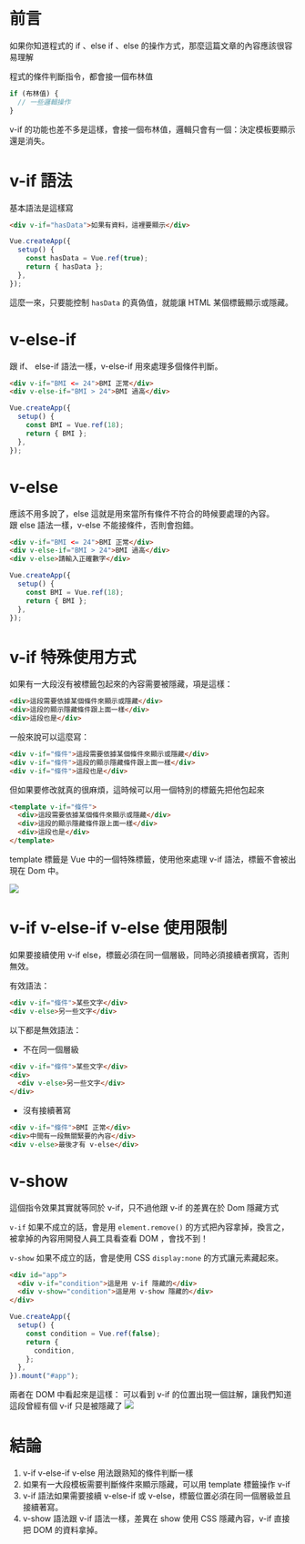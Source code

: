 # 前言

如果你知道程式的 if 、else if 、else 的操作方式，那麼這篇文章的內容應該很容易理解

程式的條件判斷指令，都會接一個布林值

```js
if (布林值) {
  // 一些邏輯操作
}
```

v-if 的功能也差不多是這樣，會接一個布林值，邏輯只會有一個：決定模板要顯示還是消失。

# v-if 語法

基本語法是這樣寫

```html
<div v-if="hasData">如果有資料，這裡要顯示</div>
```

```js
Vue.createApp({
  setup() {
    const hasData = Vue.ref(true);
    return { hasData };
  },
});
```

這麼一來，只要能控制 `hasData` 的真偽值，就能讓 HTML 某個標籤顯示或隱藏。

# v-else-if

跟 if、 else-if 語法一樣，v-else-if 用來處理多個條件判斷。

```html
<div v-if="BMI <= 24">BMI 正常</div>
<div v-else-if="BMI > 24">BMI 過高</div>
```

```js
Vue.createApp({
  setup() {
    const BMI = Vue.ref(18);
    return { BMI };
  },
});
```

# v-else

應該不用多說了，else 這就是用來當所有條件不符合的時候要處理的內容。  
跟 else 語法一樣，v-else 不能接條件，否則會抱錯。

```html
<div v-if="BMI <= 24">BMI 正常</div>
<div v-else-if="BMI > 24">BMI 過高</div>
<div v-else>請輸入正確數字</div>
```

```js
Vue.createApp({
  setup() {
    const BMI = Vue.ref(18);
    return { BMI };
  },
});
```

# v-if 特殊使用方式

如果有一大段沒有被標籤包起來的內容需要被隱藏，項是這樣：

```html
<div>這段需要依據某個條件來顯示或隱藏</div>
<div>這段的顯示隱藏條件跟上面一樣</div>
<div>這段也是</div>
```

一般來說可以這麼寫：

```html
<div v-if="條件">這段需要依據某個條件來顯示或隱藏</div>
<div v-if="條件">這段的顯示隱藏條件跟上面一樣</div>
<div v-if="條件">這段也是</div>
```

但如果要修改就真的很麻煩，這時候可以用一個特別的標籤先把他包起來

```html
<template v-if="條件">
  <div>這段需要依據某個條件來顯示或隱藏</div>
  <div>這段的顯示隱藏條件跟上面一樣</div>
  <div>這段也是</div>
</template>
```

template 標籤是 Vue 中的一個特殊標籤，使用他來處理 v-if 語法，標籤不會被出現在 Dom 中。

![](https://i.imgur.com/9ikpIQe.png)

# v-if v-else-if v-else 使用限制

如果要接續使用 v-if else，標籤必須在同一個層級，同時必須接續者撰寫，否則無效。

有效語法：

```html
<div v-if="條件">某些文字</div>
<div v-else>另一些文字</div>
```

以下都是無效語法：

- 不在同一個層級

```html
<div v-if="條件">某些文字</div>
<div>
  <div v-else>另一些文字</div>
</div>
```

- 沒有接續著寫

```html
<div v-if="條件">BMI 正常</div>
<div>中間有一段無關緊要的內容</div>
<div v-else>最後才有 v-else</div>
```

# v-show

這個指令效果其實就等同於 v-if，只不過他跟 v-if 的差異在於 Dom 隱藏方式

`v-if` 如果不成立的話，會是用 `element.remove()` 的方式把內容拿掉，換言之，被拿掉的內容用開發人員工具看查看 DOM ，會找不到！

`v-show` 如果不成立的話，會是使用 CSS `display:none` 的方式讓元素藏起來。


```html
<div id="app">
  <div v-if="condition">這是用 v-if 隱藏的</div>
  <div v-show="condition">這是用 v-show 隱藏的</div>
</div>
```

```js
Vue.createApp({
  setup() {
    const condition = Vue.ref(false);
    return {
      condition,
    };
  },
}).mount("#app");
```


兩者在 DOM 中看起來是這樣：
可以看到 v-if 的位置出現一個註解，讓我們知道這段曾經有個 v-if 只是被隱藏了
![](https://i.imgur.com/43Ep0UL.png)

# 結論
1. v-if v-else-if v-else 用法跟熟知的條件判斷一樣
2. 如果有一大段模板需要判斷條件來顯示隱藏，可以用 template 標籤操作  v-if
3. v-if 語法如果需要接續 v-else-if 或 v-else，標籤位置必須在同一個層級並且接續著寫。
4. v-show 語法跟 v-if 語法一樣，差異在 show 使用 CSS 隱藏內容，v-if 直接把 DOM 的資料拿掉。 